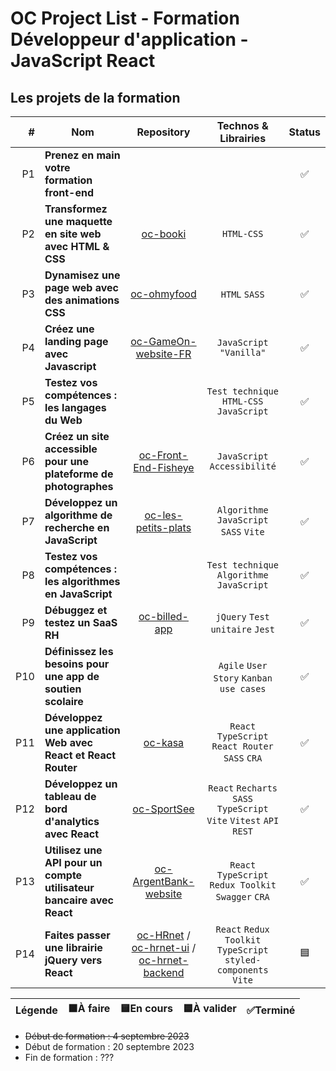 # OC Project List - Formation Développeur d'application - JavaScript React

## Les projets de la formation

| # | Nom | Repository | Technos & Librairies | Status |
|-:|-|:-:|:-:|:-:|
| P1 | **Prenez en main votre formation front-end** |  |  | ✅ |
| P2 | **Transformez une maquette en site web avec HTML & CSS** | [oc-booki](https://github.com/boysers/oc-booki) | `HTML-CSS` | ✅ |
| P3 | **Dynamisez une page web avec des animations CSS** | [oc-ohmyfood](https://github.com/boysers/oc-ohmyfood) | `HTML` `SASS` | ✅ |
| P4 | **Créez une landing page avec Javascript** | [oc-GameOn-website-FR](https://github.com/boysers/oc-GameOn-website-FR) | `JavaScript "Vanilla"` | ✅ |
| P5 | **Testez vos compétences : les langages du Web** |  | `Test technique` `HTML-CSS` `JavaScript` | ✅ |
| P6 | **Créez un site accessible pour une plateforme de photographes** | [oc-Front-End-Fisheye](https://github.com/boysers/oc-Front-End-Fisheye) | `JavaScript` `Accessibilité` | ✅ |
| P7 | **Développez un algorithme de recherche en JavaScript** | [oc-les-petits-plats](https://github.com/boysers/oc-les-petits-plats) | `Algorithme` `JavaScript` `SASS` `Vite` | ✅ |
| P8 | **Testez vos compétences : les algorithmes en JavaScript** | | `Test technique` `Algorithme` `JavaScript` | ✅ |
| P9 | **Débuggez et testez un SaaS RH** | [oc-billed-app](https://github.com/boysers/oc-billed-app) | `jQuery` `Test unitaire` `Jest` | ✅ |
| P10 | **Définissez les besoins pour une app de soutien scolaire** |  | `Agile` `User Story` `Kanban` `use cases` | ✅ |
| P11 | **Développez une application Web avec React et React Router** | [oc-kasa](https://github.com/boysers/oc-kasa) | `React` `TypeScript` `React Router` `SASS` `CRA` | ✅ |
| P12 | **Développez un tableau de bord d'analytics avec React** | [oc-SportSee](https://github.com/boysers/oc-SportSee) | `React` `Recharts` `SASS` `TypeScript` `Vite` `Vitest` `API REST` | ✅ |
| P13 | **Utilisez une API pour un compte utilisateur bancaire avec React** | [oc-ArgentBank-website](https://github.com/boysers/oc-ArgentBank-website) | `React` `TypeScript` `Redux Toolkit` `Swagger` `CRA` | ✅ |
| P14 | **Faites passer une librairie jQuery vers React** | [oc-HRnet](https://github.com/boysers/oc-HRnet) / [oc-hrnet-ui](https://github.com/boysers/oc-hrnet-ui) / [oc-hrnet-backend](https://github.com/boysers/oc-hrnet-backend) | `React` `Redux Toolkit` `TypeScript` `styled-components` `Vite` | 🟦 |

Légende | 🟧À faire | 🟨En cours | 🟦À valider | ✅Terminé |
| :---: | :---: | :---: | :---: | :---: |


- ~~Début de formation : 4 septembre 2023~~
- Début de formation : 20 septembre 2023
- Fin de formation : ???
